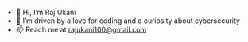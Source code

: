 - 👋 Hi, I’m Raj Ukani
- 👀 I’m driven by a love for coding and a curiosity about cybersecurity
- 📫 Reach me at rajukani100@gmail.com
  
